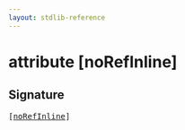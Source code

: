 ```yaml
---
layout: stdlib-reference
---
```


# attribute [noRefInline]

## Signature

<pre>
[<a href=".">noRefInline</a>]
</pre>

